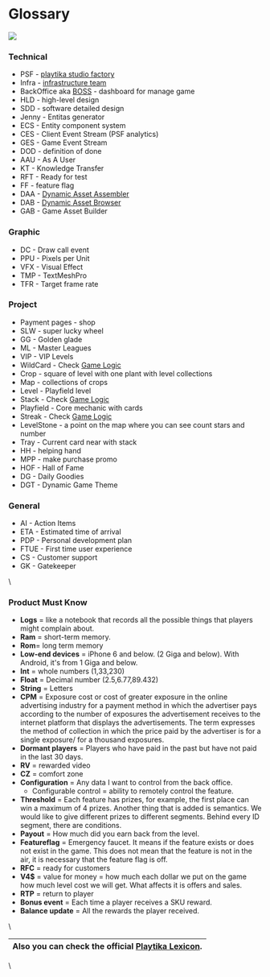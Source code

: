 # Glossary

![](https://wiki.playtika.com/plugins/servlet/confluence/placeholder/macro?definition=e3RvY30\&locale=en\_GB\&version=2)

### Technical

* PSF - [playtika studio factory](https://wiki.playtika.com/display/PSF/Studio+Factory+Manifest)
* Infra - [infrastructure team](https://wiki.playtika.com/display/INFRACLIENT/Infra+%3A+Client+Home)
* BackOffice aka [BOSS](http://links.corp/) - dashboard for manage game
* HLD - high-level design
* SDD - software detailed design&#x20;
* Jenny - Entitas generator
* ECS - Entity component system
* CES - Client Event Stream (PSF analytics)
* GES - Game Event Stream
* DOD - definition of done
* AAU - As A User
* KT - Knowledge Transfer
* RFT - Ready for test
* FF - feature flag
* DAA - [Dynamic Asset Assembler](https://wiki.playtika.com/display/SGH/Dynamic+Asset+Assembler)
* DAB - [Dynamic Asset Browser](https://wiki.playtika.com/display/SGH/Dynamic+Asset+Browser)
* GAB - Game Asset Builder&#x20;

### Graphic

* DC - Draw call event
* PPU - Pixels per Unit
* VFX - Visual Effect&#x20;
* TMP - TextMeshPro
* TFR - Target frame rate

### Project

* Payment pages - shop&#x20;
* SLW - super lucky wheel
* GG - Golden glade
* ML - Master Leagues
* VIP - VIP Levels
* WildCard - Check [Game Logic](https://wiki.playtika.com/display/SGH/Game+Logic)
* Crop - square of level with one plant with level collections
* Map - collections of crops
* Level - Playfield level
* Stack - Check [Game Logic](https://wiki.playtika.com/display/SGH/Game+Logic)
* Playfield - Core mechanic with cards
* Streak - Check [Game Logic](https://wiki.playtika.com/display/SGH/Game+Logic)
* LevelStone - a point on the map where you can see count stars and number
* Tray - Current card near with stack
* HH - helping hand
* MPP - make purchase promo
* HOF - Hall of Fame
* DG - Daily Goodies
* DGT - Dynamic Game Theme&#x20;

### General

* AI - Action Items
* ETA - Estimated time of arrival
* PDP - Personal development plan
* FTUE - First time user experience
* CS - Customer support
* GK - Gatekeeper

\


### Product Must Know

* **Logs** = like a notebook that records all the possible things that players might complain about.&#x20;
* **Ram** = short-term memory.
* **Rom**= long term memory
* **Low-end devices** = iPhone 6 and below. (2 Giga and below). With Android, it's from 1 Giga and below.                            &#x20;
* **Int** =  whole numbers (1,33,230)
* **Float** = Decimal number (2.5,6.77,89.432)
* **String** = Letters&#x20;
* **CPM** = Exposure cost or cost of greater exposure in the online advertising industry for a payment method in which the advertiser pays according to the number of exposures the advertisement receives to the internet platform that displays the advertisements. The term expresses the method of collection in which the price paid by the advertiser is for a single exposure/ for a thousand exposures.&#x20;
* **Dormant players** = Players who have paid in the past but have not paid in the last 30 days.
* **RV** = rewarded video&#x20;
* **CZ** = comfort zone
* **Configuration** = Any data I want to control from the back office.
  * Configurable control = ability to remotely control the feature.
* **Threshold** = Each feature has prizes, for example, the first place can win a maximum of 4 prizes. Another thing that is added is semantics. We would like to give different prizes to different segments. Behind every ID segment, there are conditions.
* **Payout** = How much did you earn back from the level.
* **Featureflag** = Emergency faucet. It means if the feature exists or does not exist in the game. This does not mean that the feature is not in the air, it is necessary that the feature flag is off.
* **RFC** = ready for customers
* **V4$** = value for money = how much each dollar we put on the game how much level cost we will get. What affects it is offers and sales.
* **RTP** = return to player
* **Bonus event** = Each time a player receives a SKU reward.
* **Balance update** = All the rewards the player received.&#x20;

\


| Also you can check the official [Playtika Lexicon](https://portal.playtika.com/Pages/Playtika-Lexicon.aspx). |
| ------------------------------------------------------------------------------------------------------------ |

\
